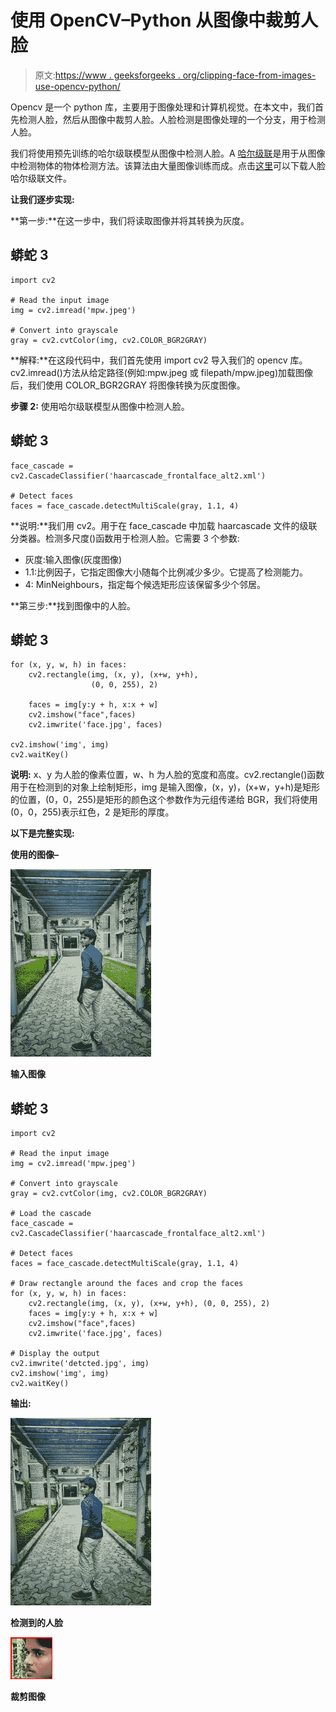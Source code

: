 # 使用 OpenCV–Python 从图像中裁剪人脸

> 原文:[https://www . geeksforgeeks . org/clipping-face-from-images-use-opencv-python/](https://www.geeksforgeeks.org/cropping-faces-from-images-using-opencv-python/)

Opencv 是一个 python 库，主要用于图像处理和计算机视觉。在本文中，我们首先检测人脸，然后从图像中裁剪人脸。人脸检测是图像处理的一个分支，用于检测人脸。

我们将使用预先训练的哈尔级联模型从图像中检测人脸。A [哈尔级联](https://docs.opencv.org/3.4.3/d7/d8b/tutorial_py_face_detection.html)是用于从图像中检测物体的物体检测方法。该算法由大量图像训练而成。点击[这里](http://alereimondo.no-ip.org/OpenCV/uploads/34/frontalFace10.zip)可以下载人脸哈尔级联文件。

**让我们逐步实现:**

**第一步:**在这一步中，我们将读取图像并将其转换为灰度。

## 蟒蛇 3

```
import cv2

# Read the input image
img = cv2.imread('mpw.jpeg')

# Convert into grayscale
gray = cv2.cvtColor(img, cv2.COLOR_BGR2GRAY)
```

**解释:**在这段代码中，我们首先使用 import cv2 导入我们的 opencv 库。cv2.imread()方法从给定路径(例如:mpw.jpeg 或 filepath/mpw.jpeg)加载图像后，我们使用 COLOR_BGR2GRAY 将图像转换为灰度图像。

**步骤 2:** 使用哈尔级联模型从图像中检测人脸。

## 蟒蛇 3

```
face_cascade = cv2.CascadeClassifier('haarcascade_frontalface_alt2.xml')

# Detect faces
faces = face_cascade.detectMultiScale(gray, 1.1, 4)
```

**说明:**我们用 cv2。用于在 face_cascade 中加载 haarcascade 文件的级联分类器。检测多尺度()函数用于检测人脸。它需要 3 个参数:

*   灰度:输入图像(灰度图像)
*   1.1:比例因子，它指定图像大小随每个比例减少多少。它提高了检测能力。
*   4: MinNeighbours，指定每个候选矩形应该保留多少个邻居。

**第三步:**找到图像中的人脸。

## 蟒蛇 3

```
for (x, y, w, h) in faces:
    cv2.rectangle(img, (x, y), (x+w, y+h), 
                  (0, 0, 255), 2)

    faces = img[y:y + h, x:x + w]
    cv2.imshow("face",faces)
    cv2.imwrite('face.jpg', faces)

cv2.imshow('img', img)
cv2.waitKey()
```

**说明:** x、y 为人脸的像素位置，w、h 为人脸的宽度和高度。cv2.rectangle()函数用于在检测到的对象上绘制矩形，img 是输入图像，(x，y)，(x+w，y+h)是矩形的位置，(0，0，255)是矩形的颜色这个参数作为元组传递给 BGR，我们将使用(0，0，255)表示红色，2 是矩形的厚度。

**以下是完整实现:**

**使用的图像–**

![](img/b0b773893dcf42079ee20f9ca733e9c8.png)

**输入图像**

## 蟒蛇 3

```
import cv2

# Read the input image
img = cv2.imread('mpw.jpeg')

# Convert into grayscale
gray = cv2.cvtColor(img, cv2.COLOR_BGR2GRAY)

# Load the cascade
face_cascade = cv2.CascadeClassifier('haarcascade_frontalface_alt2.xml')

# Detect faces
faces = face_cascade.detectMultiScale(gray, 1.1, 4)

# Draw rectangle around the faces and crop the faces
for (x, y, w, h) in faces:
    cv2.rectangle(img, (x, y), (x+w, y+h), (0, 0, 255), 2)
    faces = img[y:y + h, x:x + w]
    cv2.imshow("face",faces)
    cv2.imwrite('face.jpg', faces)

# Display the output
cv2.imwrite('detcted.jpg', img)
cv2.imshow('img', img)
cv2.waitKey()
```

**输出:**

![](img/bd8b611ed15f0f3f83501c24d0dba7eb.png)

**检测到的人脸**

![](img/963ee45e24f76c73650befb2d1a0d0fb.png)

**裁剪图像**